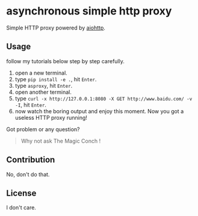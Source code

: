 # asynchronous simple http proxy

Simple HTTP proxy powered by [aiohttp](https://github.com/aio-libs/aiohttp/).

## Usage

follow my tutorials below step by step carefully.

1. open a new terminal.
2. type `pip install -e .`, hit `Enter`.
3. type `asproxy`, hit `Enter`.
4. open another terminal.
5. type `curl -x http://127.0.0.1:8080 -X GET http://www.baidu.com/ -v -I`, hit `Enter`.
6. now watch the boring output and enjoy this moment. Now you got a useless HTTP proxy running!

Got problem or any question? 

> Why not ask The Magic Conch !

## Contribution

No, don't do that.

## License

I don't care.
